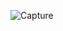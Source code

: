 ![Capture](https://user-images.githubusercontent.com/94825943/209705030-12f93472-e316-4087-b2ed-425fb653a7a8.JPG)
